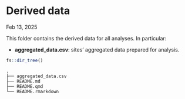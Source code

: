 # Derived data

Feb 13, 2025

This folder contains the derived data for all analyses. In particular:

- **aggregated_data.csv**: sites’ aggregated data prepared for analysis.

``` r
fs::dir_tree()
```

    .
    ├── aggregated_data.csv
    ├── README.md
    ├── README.qmd
    └── README.rmarkdown
